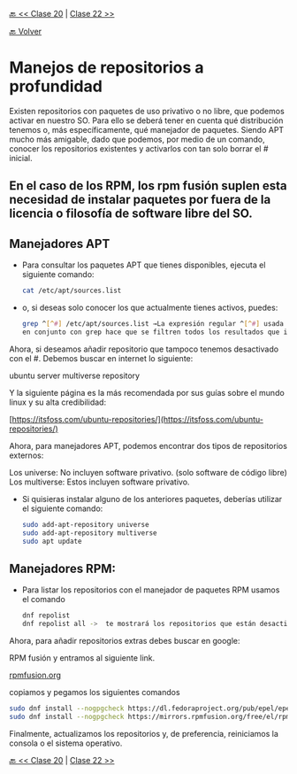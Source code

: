 [🔙 << Clase 20](../20_Class/20_Class.md) | [Clase 22 >>](../22_Class/22_Class.md)

[🔙 Volver](../README.md)


# Manejos de repositorios a profundidad
Existen repositorios con paquetes de uso privativo o no libre, que podemos activar en nuestro SO. Para ello se deberá tener en cuenta qué distribución tenemos o, más específicamente, qué manejador de paquetes. Siendo APT mucho más amigable, dado que podemos, por medio de un comando, conocer los repositorios existentes y activarlos con tan solo borrar el # inicial.

## En el caso de los RPM, los rpm fusión suplen esta necesidad de instalar paquetes por fuera de la licencia o filosofía de software libre del SO.

## Manejadores APT
- Para consultar los paquetes APT que tienes disponibles, ejecuta el siguiente comando:

    ```bash
    cat /etc/apt/sources.list
    ```

- o, si deseas solo conocer los que actualmente tienes activos, puedes:

    ```bash
    grep ^[^#] /etc/apt/sources.list →La expresión regular ^[^#] usada 
    en conjunto con grep hace que se filtren todos los resultados que inicien con #.
    ```

Ahora, si deseamos añadir repositorio que tampoco tenemos desactivado con el #. Debemos buscar en internet lo siguiente:

ubuntu server multiverse repository

Y la siguiente página es la más recomendada por sus guías sobre el mundo linux y su alta credibilidad:

[https://itsfoss.com/ubuntu-repositories/](https://itsfoss.com/ubuntu-repositories/)

Ahora, para manejadores APT, podemos encontrar dos tipos de repositorios externos:

Los universe: No incluyen software privativo. (solo software de código libre)
Los multiverse: Estos incluyen software privativo.

- Si quisieras instalar alguno de los anteriores paquetes, deberías utilizar el siguiente comando:
    ```bash
    sudo add-apt-repository universe
    sudo add-apt-repository multiverse
    sudo apt update
    ```
## Manejadores RPM:
- Para listar los repositorios con el manejador de paquetes RPM usamos el comando
    ```bash
    dnf repolist
    dnf repolist all ->  te mostrará los repositorios que están desactivados.
    ```

Ahora, para añadir repositorios extras debes buscar en google:

RPM fusión y entramos al siguiente link.

[rpmfusion.org](http://rpmfusion.org) 

copiamos y pegamos los siguientes comandos

```bash
sudo dnf install --nogpgcheck https://dl.fedoraproject.org/pub/epel/epel-release-latest-$(rpm -E %rhel).noarch.rpm
sudo dnf install --nogpgcheck https://mirrors.rpmfusion.org/free/el/rpmfusion-free-release-$(rpm -E %rhel).noarch.rpm https://mirrors.rpmfusion.org/nonfree/el/rpmfusion-nonfree-release-$(rpm -E %rhel).noarch.rpm
```

Finalmente, actualizamos los repositorios y, de preferencia, reiniciamos la consola o el sistema operativo.


[🔙 << Clase 20](../20_Class/20_Class.md) | [Clase 22 >>](../22_Class/22_Class.md)
